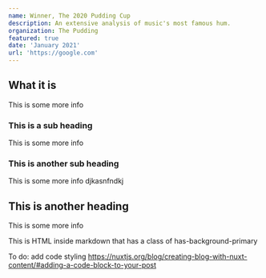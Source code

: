 ```yaml
---
name: Winner, The 2020 Pudding Cup
description: An extensive analysis of music's most famous hum.
organization: The Pudding
featured: true
date: 'January 2021'
url: 'https://google.com'
---
```


## What it is

This is some more info

### This is a sub heading

This is some more info

### This is another sub heading

This is some more info
djkasnfndkj
## This is another heading

This is some more info

<div class="has-background-primary">
  This is HTML inside markdown that has a class of has-background-primary
</div>
<info-box>
  <template #info-box>
  <p>
    This is an alert. I am providing you more info via a component, rather than a local HTML snippet.
    </p>
    <p>
    The benefit to this is that I can use it globally.
    <br>
    I can use line breaks (like above) or p-tags for line breaks
    </p>
  </template>
</info-box>

To do: add code styling
https://nuxtjs.org/blog/creating-blog-with-nuxt-content/#adding-a-code-block-to-your-post